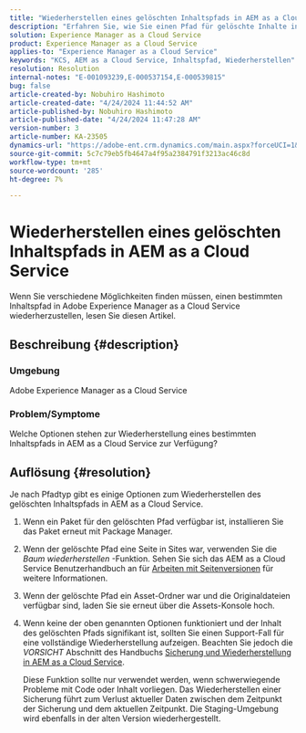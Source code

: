 ```yaml
---
title: "Wiederherstellen eines gelöschten Inhaltspfads in AEM as a Cloud Service"
description: "Erfahren Sie, wie Sie einen Pfad für gelöschte Inhalte in Adobe Experience Manager as a Cloud Service wiederherstellen."
solution: Experience Manager as a Cloud Service
product: Experience Manager as a Cloud Service
applies-to: "Experience Manager as a Cloud Service"
keywords: "KCS, AEM as a Cloud Service, Inhaltspfad, Wiederherstellen"
resolution: Resolution
internal-notes: "E-001093239,E-000537154,E-000539815"
bug: false
article-created-by: Nobuhiro Hashimoto
article-created-date: "4/24/2024 11:44:52 AM"
article-published-by: Nobuhiro Hashimoto
article-published-date: "4/24/2024 11:47:28 AM"
version-number: 3
article-number: KA-23505
dynamics-url: "https://adobe-ent.crm.dynamics.com/main.aspx?forceUCI=1&pagetype=entityrecord&etn=knowledgearticle&id=f7ac810f-3002-ef11-a1fd-6045bd0a08d9"
source-git-commit: 5c7c79eb5fb4647a4f95a2384791f3213ac46c8d
workflow-type: tm+mt
source-wordcount: '285'
ht-degree: 7%

---
```


# Wiederherstellen eines gelöschten Inhaltspfads in AEM as a Cloud Service


Wenn Sie verschiedene Möglichkeiten finden müssen, einen bestimmten Inhaltspfad in Adobe Experience Manager as a Cloud Service wiederherzustellen, lesen Sie diesen Artikel.

## Beschreibung {#description}


### <b>Umgebung</b>

Adobe Experience Manager as a Cloud Service



### <b>Problem/Symptome</b>

Welche Optionen stehen zur Wiederherstellung eines bestimmten Inhaltspfads in AEM as a Cloud Service zur Verfügung?


## Auflösung {#resolution}


Je nach Pfadtyp gibt es einige Optionen zum Wiederherstellen des gelöschten Inhaltspfads in AEM as a Cloud Service.

1. Wenn ein Paket für den gelöschten Pfad verfügbar ist, installieren Sie das Paket erneut mit Package Manager.


2. Wenn der gelöschte Pfad eine Seite in Sites war, verwenden Sie die *Baum wiederherstellen* -Funktion. Sehen Sie sich das AEM as a Cloud Service Benutzerhandbuch an für [Arbeiten mit Seitenversionen](https://experienceleague.adobe.com/docs/experience-manager-cloud-service/content/sites/authoring/features/page-versions.html) für weitere Informationen.


3. Wenn der gelöschte Pfad ein Asset-Ordner war und die Originaldateien verfügbar sind, laden Sie sie erneut über die Assets-Konsole hoch.


4. Wenn keine der oben genannten Optionen funktioniert und der Inhalt des gelöschten Pfads signifikant ist, sollten Sie einen Support-Fall für eine vollständige Wiederherstellung aufzeigen. Beachten Sie jedoch die *VORSICHT* Abschnitt des Handbuchs [Sicherung und Wiederherstellung in AEM as a Cloud Service](https://experienceleague.adobe.com/docs/experience-manager-cloud-service/content/operations/backup.html?lang=de).

   Diese Funktion sollte nur verwendet werden, wenn schwerwiegende Probleme mit Code oder Inhalt vorliegen. Das Wiederherstellen einer Sicherung führt zum Verlust aktueller Daten zwischen dem Zeitpunkt der Sicherung und dem aktuellen Zeitpunkt. Die Staging-Umgebung wird ebenfalls in der alten Version wiederhergestellt.

